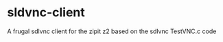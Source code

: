sldvnc-client
=============

A frugal sdlvnc client for the zipit z2 based on the sdlvnc TestVNC.c code

